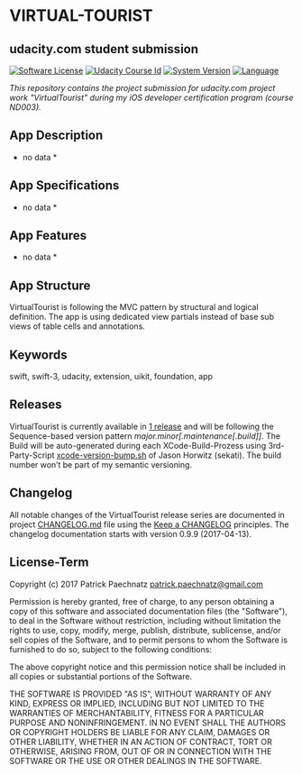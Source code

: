 # VIRTUAL-TOURIST
## udacity.com student submission

[![Software License](https://img.shields.io/badge/license-MIT-brightgreen.svg)](LICENSE)
[![Udacity Course Id](https://img.shields.io/badge/course-ND003-37C6EE.svg)](COURSE)
[![System Version](https://img.shields.io/badge/version-0.9.9-blue.svg)](VERSION)
[![Language](https://img.shields.io/badge/swift-3.0-orange.svg)](http://swift.org)

*This repository contains the project submission for udacity.com project work "VirtualTourist" during my iOS developer certification program (course ND003).*

## App Description

* no data *

## App Specifications

* no data *

## App Features

* no data *

## App Structure

VirtualTourist is following the MVC pattern by structural and logical definition. The app is using dedicated view partials instead of base sub views of table cells and annotations.

## Keywords
swift, swift-3, udacity, extension, uikit, foundation, app

## Releases

VirtualTourist is currently available in [1 release](https://github.com/paterik/udacity-ios-virtual-tourist/releases) and will be following the Sequence-based version pattern _major.minor[.maintenance[.build]]_. The Build will be auto-generated during each XCode-Build-Prozess using 3rd-Party-Script [xcode-version-bump.sh](https://gist.github.com/sekati/3172554) of Jason Horwitz (sekati). The build number won’t be part of my semantic versioning.

## Changelog

All notable changes of the VirtualTourist release series are documented in project [CHANGELOG.md](CHANGELOG.md) file using the [Keep a CHANGELOG](http://keepachangelog.com/) principles. The changelog documentation starts with version 0.9.9 (2017-04-13).

## License-Term

Copyright (c) 2017 Patrick Paechnatz <patrick.paechnatz@gmail.com>
                                                                           
Permission is hereby granted,  free of charge,  to any  person obtaining a copy of this software and associated documentation files (the "Software"), to deal in the Software without restriction,  including without limitation the rights to use,  copy, modify, merge, publish,  distribute, sublicense, and/or sell copies  of the  Software,  and to permit  persons to whom  the Software is furnished to do so, subject to the following conditions:       
                                                                           
The above copyright notice and this permission notice shall be included in all copies or substantial portions of the Software.
                                                                           
THE SOFTWARE IS PROVIDED "AS IS", WITHOUT WARRANTY OF ANY KIND, EXPRESS OR IMPLIED, INCLUDING  BUT NOT  LIMITED TO THE WARRANTIES OF MERCHANTABILITY, FITNESS FOR A PARTICULAR  PURPOSE AND  NONINFRINGEMENT.  IN NO EVENT SHALL THE AUTHORS OR COPYRIGHT HOLDERS BE LIABLE FOR ANY CLAIM, DAMAGES OR OTHER LIABILITY,  WHETHER IN AN ACTION OF CONTRACT,  TORT OR OTHERWISE,  ARISING FROM,  OUT OF  OR IN CONNECTION  WITH THE  SOFTWARE  OR THE  USE OR  OTHER DEALINGS IN THE SOFTWARE.
